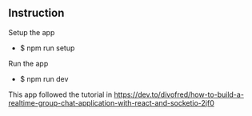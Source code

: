 ## Instruction
Setup the app
- $ npm run setup

Run the app
- $ npm run dev

This app followed the tutorial in https://dev.to/divofred/how-to-build-a-realtime-group-chat-application-with-react-and-socketio-2jf0
